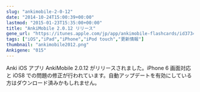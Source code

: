 ```yaml
---
slug: "ankimobile-2-0-12"
date: "2014-10-24T15:00:39+00:00"
lastmod: "2015-01-23T15:35:00+00:00"
title: "AnkiMobile 2.0.12 リリース"
gene_url: "https://itunes.apple.com/jp/app/ankimobile-flashcards/id373493387?mt=8&uo=4&at=11lGoS"
tags: ["iOS","iPad","iPhone","iPod touch","更新情報"]
thumbnail: "ankimobile2012.png"
Ankigene: "015"
---
```

Anki iOS アプリ AnkiMobile 2.0.12 がリリースされました。iPhone 6 画面対応と iOS8 での問題の修正が行われています。自動アップデートを有効にしている方はダウンロード済みかもしれません。

